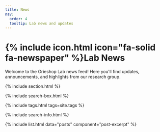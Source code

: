 ```yaml
---
title: News
nav:
  order: 4
  tooltip: Lab news and updates
---
```


# {% include icon.html icon="fa-solid fa-newspaper" %}Lab News

Welcome to the Grieshop Lab news feed! Here you'll find updates, announcements, and highlights from our research group.

{% include section.html %}

{% include search-box.html %}

{% include tags.html tags=site.tags %}

{% include search-info.html %}

{% include list.html data="posts" component="post-excerpt" %}
